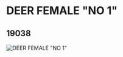 # DEER FEMALE "NO 1"
## 19038
![DEER FEMALE "NO 1"](https://lc-www-live-s.legocdn.com/media/bricks/5/2/6094187.jpg)
